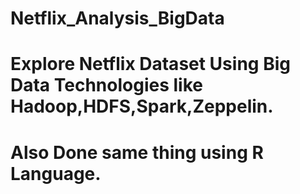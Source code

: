 # Netflix_Analysis_BigData

# Explore Netflix Dataset Using Big Data Technologies like Hadoop,HDFS,Spark,Zeppelin.

# Also Done same thing using R Language.
